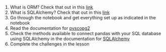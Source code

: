 1. What is ORM? Check that out in this [link](https://en.wikipedia.org/wiki/Object%E2%80%93relational_mapping)
2. What is SQLAlchemy? Check that out in this [link](https://docs.sqlalchemy.org/en/latest/)
3. Go through the notebook and get everything set up as indicated in the notebook
4. Read the documentation for [pyscopg2](https://www.psycopg.org/docs/)
5. Check the methods available to connect pandas with your SQL database using SQLAlchemy in the documentation for [SQLAlchemy](https://docs.sqlalchemy.org/en/latest/core/connections.html)
4. Complete the challenges in the lesson